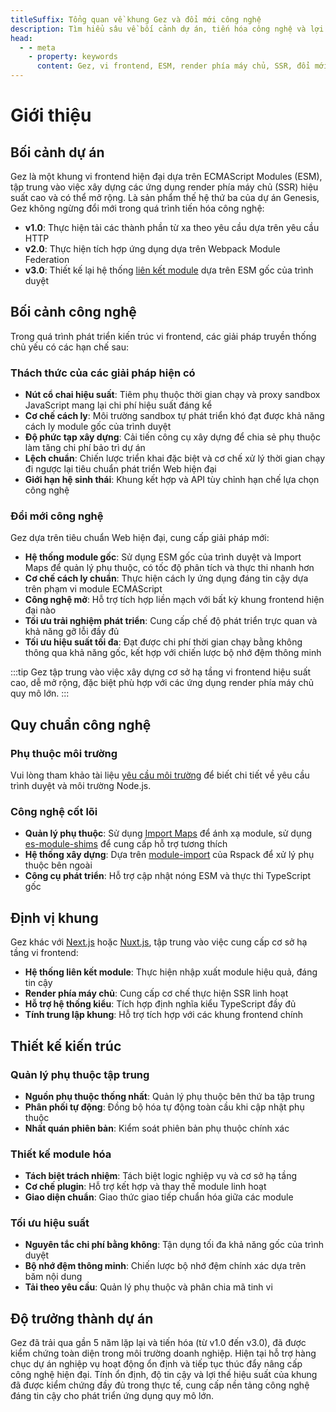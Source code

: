 ```yaml
---
titleSuffix: Tổng quan về khung Gez và đổi mới công nghệ
description: Tìm hiểu sâu về bối cảnh dự án, tiến hóa công nghệ và lợi thế cốt lõi của khung vi frontend Gez, khám phá giải pháp render phía máy chủ hiện đại dựa trên ESM.
head:
  - - meta
    - property: keywords
      content: Gez, vi frontend, ESM, render phía máy chủ, SSR, đổi mới công nghệ, liên bang module
---
```


# Giới thiệu

## Bối cảnh dự án
Gez là một khung vi frontend hiện đại dựa trên ECMAScript Modules (ESM), tập trung vào việc xây dựng các ứng dụng render phía máy chủ (SSR) hiệu suất cao và có thể mở rộng. Là sản phẩm thế hệ thứ ba của dự án Genesis, Gez không ngừng đổi mới trong quá trình tiến hóa công nghệ:

- **v1.0**: Thực hiện tải các thành phần từ xa theo yêu cầu dựa trên yêu cầu HTTP
- **v2.0**: Thực hiện tích hợp ứng dụng dựa trên Webpack Module Federation
- **v3.0**: Thiết kế lại hệ thống [liên kết module](/guide/essentials/module-link) dựa trên ESM gốc của trình duyệt

## Bối cảnh công nghệ
Trong quá trình phát triển kiến trúc vi frontend, các giải pháp truyền thống chủ yếu có các hạn chế sau:

### Thách thức của các giải pháp hiện có
- **Nút cổ chai hiệu suất**: Tiêm phụ thuộc thời gian chạy và proxy sandbox JavaScript mang lại chi phí hiệu suất đáng kể
- **Cơ chế cách ly**: Môi trường sandbox tự phát triển khó đạt được khả năng cách ly module gốc của trình duyệt
- **Độ phức tạp xây dựng**: Cải tiến công cụ xây dựng để chia sẻ phụ thuộc làm tăng chi phí bảo trì dự án
- **Lệch chuẩn**: Chiến lược triển khai đặc biệt và cơ chế xử lý thời gian chạy đi ngược lại tiêu chuẩn phát triển Web hiện đại
- **Giới hạn hệ sinh thái**: Khung kết hợp và API tùy chỉnh hạn chế lựa chọn công nghệ

### Đổi mới công nghệ
Gez dựa trên tiêu chuẩn Web hiện đại, cung cấp giải pháp mới:

- **Hệ thống module gốc**: Sử dụng ESM gốc của trình duyệt và Import Maps để quản lý phụ thuộc, có tốc độ phân tích và thực thi nhanh hơn
- **Cơ chế cách ly chuẩn**: Thực hiện cách ly ứng dụng đáng tin cậy dựa trên phạm vi module ECMAScript
- **Công nghệ mở**: Hỗ trợ tích hợp liền mạch với bất kỳ khung frontend hiện đại nào
- **Tối ưu trải nghiệm phát triển**: Cung cấp chế độ phát triển trực quan và khả năng gỡ lỗi đầy đủ
- **Tối ưu hiệu suất tối đa**: Đạt được chi phí thời gian chạy bằng không thông qua khả năng gốc, kết hợp với chiến lược bộ nhớ đệm thông minh

:::tip
Gez tập trung vào việc xây dựng cơ sở hạ tầng vi frontend hiệu suất cao, dễ mở rộng, đặc biệt phù hợp với các ứng dụng render phía máy chủ quy mô lớn.
:::

## Quy chuẩn công nghệ

### Phụ thuộc môi trường
Vui lòng tham khảo tài liệu [yêu cầu môi trường](/guide/start/environment) để biết chi tiết về yêu cầu trình duyệt và môi trường Node.js.

### Công nghệ cốt lõi
- **Quản lý phụ thuộc**: Sử dụng [Import Maps](https://caniuse.com/?search=import%20map) để ánh xạ module, sử dụng [es-module-shims](https://github.com/guybedford/es-module-shims) để cung cấp hỗ trợ tương thích
- **Hệ thống xây dựng**: Dựa trên [module-import](https://rspack.dev/config/externals#externalstypemodule-import) của Rspack để xử lý phụ thuộc bên ngoài
- **Công cụ phát triển**: Hỗ trợ cập nhật nóng ESM và thực thi TypeScript gốc

## Định vị khung
Gez khác với [Next.js](https://nextjs.org) hoặc [Nuxt.js](https://nuxt.com/), tập trung vào việc cung cấp cơ sở hạ tầng vi frontend:

- **Hệ thống liên kết module**: Thực hiện nhập xuất module hiệu quả, đáng tin cậy
- **Render phía máy chủ**: Cung cấp cơ chế thực hiện SSR linh hoạt
- **Hỗ trợ hệ thống kiểu**: Tích hợp định nghĩa kiểu TypeScript đầy đủ
- **Tính trung lập khung**: Hỗ trợ tích hợp với các khung frontend chính

## Thiết kế kiến trúc

### Quản lý phụ thuộc tập trung
- **Nguồn phụ thuộc thống nhất**: Quản lý phụ thuộc bên thứ ba tập trung
- **Phân phối tự động**: Đồng bộ hóa tự động toàn cầu khi cập nhật phụ thuộc
- **Nhất quán phiên bản**: Kiểm soát phiên bản phụ thuộc chính xác

### Thiết kế module hóa
- **Tách biệt trách nhiệm**: Tách biệt logic nghiệp vụ và cơ sở hạ tầng
- **Cơ chế plugin**: Hỗ trợ kết hợp và thay thế module linh hoạt
- **Giao diện chuẩn**: Giao thức giao tiếp chuẩn hóa giữa các module

### Tối ưu hiệu suất
- **Nguyên tắc chi phí bằng không**: Tận dụng tối đa khả năng gốc của trình duyệt
- **Bộ nhớ đệm thông minh**: Chiến lược bộ nhớ đệm chính xác dựa trên băm nội dung
- **Tải theo yêu cầu**: Quản lý phụ thuộc và phân chia mã tinh vi

## Độ trưởng thành dự án
Gez đã trải qua gần 5 năm lặp lại và tiến hóa (từ v1.0 đến v3.0), đã được kiểm chứng toàn diện trong môi trường doanh nghiệp. Hiện tại hỗ trợ hàng chục dự án nghiệp vụ hoạt động ổn định và tiếp tục thúc đẩy nâng cấp công nghệ hiện đại. Tính ổn định, độ tin cậy và lợi thế hiệu suất của khung đã được kiểm chứng đầy đủ trong thực tế, cung cấp nền tảng công nghệ đáng tin cậy cho phát triển ứng dụng quy mô lớn.